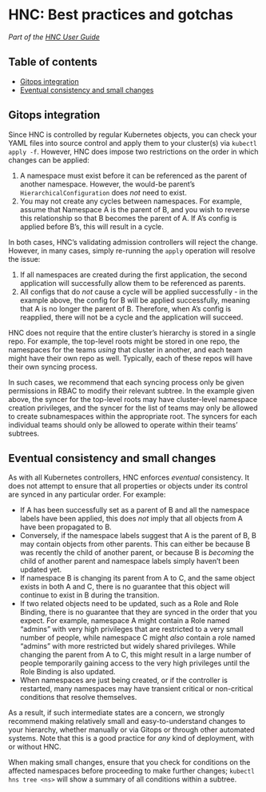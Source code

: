 # HNC: Best practices and gotchas
_Part of the [HNC User Guide](README.md)_

## Table of contents

* [Gitops integration](#gitops)
* [Eventual consistency and small changes](#consistency)

<a name="gitops"/>

## Gitops integration

Since HNC is controlled by regular Kubernetes objects, you can check your YAML
files into source control and apply them to your cluster(s) via `kubectl apply
-f`. However, HNC does impose two restrictions on the order in which changes can
be applied:

1. A namespace must exist before it can be referenced as the parent of another
   namespace. However, the would-be parent’s `HierarchicalConfiguration` does
   _not_ need to exist.
1. You may not create any cycles between namespaces. For example, assume that
   Namespace A is the parent of B, and you wish to reverse this relationship so
   that B becomes the parent of A. If A’s config is applied before B’s, this
   will result in a cycle.

In both cases, HNC’s validating admission controllers will reject the change.
However, in many cases, simply re-running the `apply` operation will resolve the
issue:

1. If all namespaces are created during the first application, the second
   application will successfully allow them to be referenced as parents.
1. All configs that do _not_ cause a cycle will be applied successfully - in the
   example above, the config for B will be applied successfully, meaning that A
   is no longer the parent of B. Therefore, when A’s config is reapplied, there
   will not be a cycle and the application will succeed.

HNC does not require that the entire cluster’s hierarchy is stored in a single
repo. For example, the top-level roots might be stored in one repo, the
namespaces for the teams _using_ that cluster in another, and each team might
have their own repo as well. Typically, each of these repos will have their own
syncing process.

In such cases, we recommend that each syncing process only be given permissions
in RBAC to modify their relevant subtree. In the example given above, the syncer
for the top-level roots may have cluster-level namespace creation privileges,
and the syncer for the list of teams may only be allowed to create subnamespaces
within the appropriate root. The syncers for each individual teams should only
be allowed to operate within their teams’ subtrees.

<a name="consistency"/>

## Eventual consistency and small changes

As with all Kubernetes controllers, HNC enforces _eventual_ consistency. It does
not attempt to ensure that all properties or objects under its control are
synced in any particular order. For example:

* If A has been successfully set as a parent of B and all the namespace labels
  have been applied, this does _not_ imply that all objects from A have been
  propagated to B.
* Conversely, if the namespace labels suggest that A is the parent of B, B may
  contain objects from other parents. This can either be because B was recently
  the child of another parent, or because B is _becoming_ the child of another
  parent and namespace labels simply haven’t been updated yet.
* If namespace B is changing its parent from A to C, and the same object exists
  in both A and C, there is no guarantee that this object will continue to exist
  in B during the transition.
* If two related objects need to be updated, such as a Role and Role Binding,
  there is no guarantee that they are synced in the order that you expect. For
  example, namespace A might contain a Role named “admins” with very high
  privileges that are restricted to a very small number of people, while
  namespace C might _also_ contain a role named “admins” with more restricted
  but widely shared privileges. While changing the parent from A to C, this
  might result in a large number of people temporarily gaining access to the
  very high privileges until the Role Binding is also updated.
* When namespaces are just being created, or if the controller is restarted,
  many namespaces may have transient critical or non-critical conditions that
  resolve themselves.

As a result, if such intermediate states are a concern, we strongly recommend
making relatively small and easy-to-understand changes to your hierarchy,
whether manually or via Gitops or through other automated systems. Note that
this is a good practice for _any_ kind of deployment, with or without HNC.

When making small changes, ensure that you check for conditions on the affected
namespaces before proceeding to make further changes; `kubectl hns tree <ns>`
will show a summary of all conditions within a subtree.

